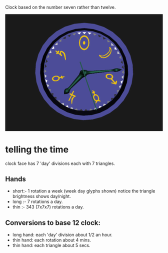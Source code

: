 Clock based on the number seven rather than twelve.

[![Week Clock](weekclock.png)](../../advancedViewer.html?model=./2007/weekclock/weekclock.wrl  "click to browse in 3d")

# telling the time

clock face has 7 'day' divisions each with 7 triangles.

## Hands

* short:- 1 rotation a week (week day glyphs shown)
notice the triangle brightness shows day/night.
* long :- 7 rotations a day.
* thin :- 343 (7x7x7) rotations a day.

## Conversions to base 12 clock:

* long hand: each 'day' division about 1/2 an hour.
* thin hand: each rotation about 4 mins.
* thin hand: each triangle about 5 secs.
